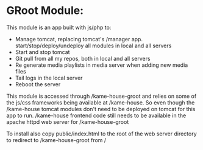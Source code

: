 # GRoot Module:

This module is an app built with js/php to:

* Manage tomcat, replacing tomcat's /manager app. start/stop/deploy/undeploy all modules in local and all servers
* Start and stop tomcat
* Git pull from all my repos, both in local and all servers
* Re generate media playlists in media server when adding new media files
* Tail logs in the local server
* Reboot the server

This module is accessed through /kame-house-groot and relies on some of the js/css frameworks being available at /kame-house. So even though the /kame-house tomcat modules don't need to be deployed on tomcat for this app to run. /kame-house frontend code still needs to be available in the apache httpd web server for /kame-house-groot

To install also copy public/index.html to the root of the web server directory to redirect to /kame-house-groot from /
